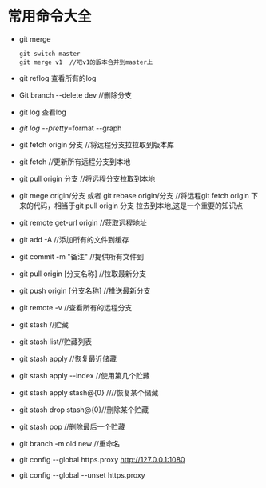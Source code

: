 # 常用命令大全

+ git merge

  ```
  git switch master 
  git merge v1  //吧v1的版本合并到master上
  ```

+ git reflog  查看所有的log

+ Git branch --delete dev //删除分支

+ git log 查看log

+  *git* *log* --*pretty*=format --graph

+ git fetch origin 分支 //将远程分支拉拉取到版本库

+ git fetch  //更新所有远程分支到本地

+ git pull origin 分支 //将远程分支拉取到本地

+ git mege origin/分支 或者 git rebase origin/分支   //将远程git fetch origin 下来的代码，相当于git pull origin 分支 拉去到本地,这是一个重要的知识点

+ git remote get-url origin //获取远程地址

+ git add -A //添加所有的文件到缓存

+ git commit -m "备注" //提供所有文件到

+ git pull origin [分支名称] //拉取最新分支

+ git push origin [分支名称] //推送最新分支

+ git remote -v //查看所有的远程分支 

+ git stash //贮藏

+ git stash list//贮藏列表

+ git stash apply //恢复最近储藏

+ git stash apply --index //使用第几个贮藏

+ git stash apply stash@{0} ////恢复某个储藏

+ git stash drop stash@{0}//删除某个贮藏

+ git stash pop //删除最后一个贮藏

+ git branch -m old  new  //重命名 

+ git config --global https.proxy http://127.0.0.1:1080

+ 
   git config --global --unset https.proxy



